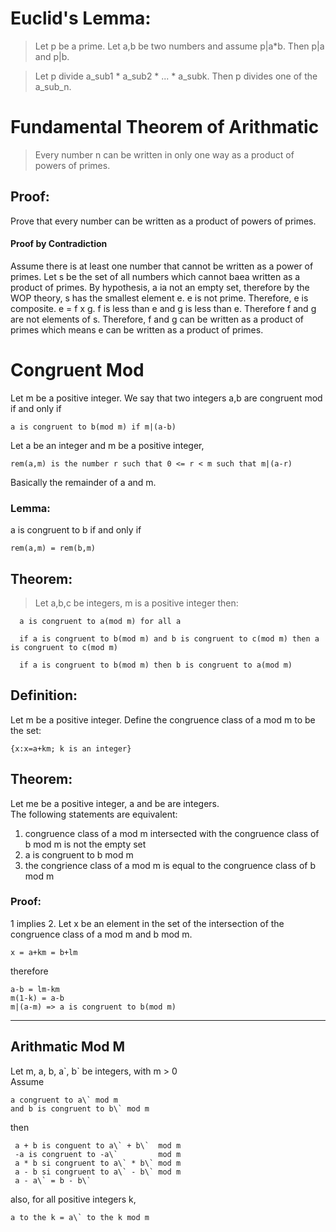 # Euclid's Lemma:

> Let p be a prime. Let a,b be two numbers and assume
  p|a*b. Then p|a and p|b.

> Let p divide a_sub1 *  a_sub2 * ... * a_subk. Then p divides one of the a_sub_n.


# Fundamental Theorem of Arithmatic

> Every number n can be written in only one way as a product of powers of primes.

## Proof:

Prove that every number can be written as a product of powers of primes.

#### Proof by Contradiction

Assume there is at least one number that cannot be written as a power of primes.
Let s be the set of all numbers which cannot baea written as a product of primes.
By hypothesis, a ia not an empty set, therefore by the WOP theory, s has the smallest
element e. e is not prime. Therefore, e is composite. e = f x g. f is less than e and
g is less than e. Therefore f and g are not elements of s. Therefore, f and g can be
written as a product of primes which means e can be written as a product of primes.

# Congruent Mod

Let m be a positive integer. We say that two integers a,b are congruent mod if and
only if

    a is congruent to b(mod m) if m|(a-b)

Let a be an integer and m be a positive integer,

    rem(a,m) is the number r such that 0 <= r < m such that m|(a-r)

Basically the remainder of a and m.

### Lemma:

a is congruent to b if and only if 

>   
    rem(a,m) = rem(b,m)

## Theorem:

> Let a,b,c be integers, m is a positive integer then:  

      a is congruent to a(mod m) for all a  

      if a is congruent to b(mod m) and b is congruent to c(mod m) then a is congruent to c(mod m)  

      if a is congruent to b(mod m) then b is congruent to a(mod m)

## Definition:

Let m be a positive integer. Define the congruence class of a mod m to be the set: 

    {x:x=a+km; k is an integer}

## Theorem:

Let me be a positive integer, a and be are integers.  
The following statements are equivalent:

1. congruence class of a mod m intersected with the congruence class of b mod m is not the empty set
2. a is congruent to b mod m
3. the congrience class of a mod m is equal to the congruence class of b mod m

### Proof:

1 implies 2. Let x be an element in the set of the intersection of the congruence class of a mod m and 
b mod m.  

    x = a+km = b+lm

therefore  

    a-b = lm-km  
    m(1-k) = a-b  
    m|(a-m) => a is congruent to b(mod m)



----

## Arithmatic Mod M

Let m, a, b, a\`, b\` be integers, with m \> 0  
Assume 

    a congruent to a\` mod m   
    and b is congruent to b\` mod m

then 

     a + b is conguent to a\` + b\`  mod m
     -a is congruent to -a\`         mod m
     a * b si congruent to a\` * b\` mod m
     a - b si congruent to a\` - b\` mod m
     a - a\` = b - b\`

also, for all positive integers k,

    a to the k = a\` to the k mod m



